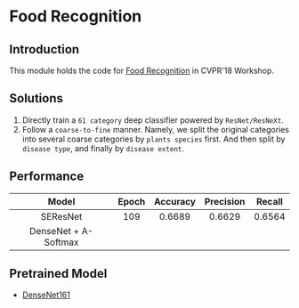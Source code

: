 # Food Recognition
## Introduction
This module holds the code for
[Food Recognition](https://sites.google.com/view/fgvc5/competitions/fgvcx/ifood) in CVPR'18 Workshop.


## Solutions
1. Directly train a ```61 category``` deep classifier powered by 
```ResNet/ResNeXt```.
2. Follow a ```coarse-to-fine``` manner. Namely, we split the original 
categories into several coarse categories by ```plants species``` first. And 
then split by ```disease type```, and finally by ```disease extent```.  

    
## Performance
| Model | Epoch | Accuracy | Precision | Recall |
| :---: | :---: | :---: |:---: | :---: |  
| SEResNet | 109 | 0.6689 | 0.6629 | 0.6564 |
| DenseNet + A-Softmax |  |  |  |


## Pretrained Model
* [DenseNet161](https://drive.google.com/file/d/1_Wm7dsajpBDbf7JFBFxtbK-q0wJgCV-T/view?usp=sharing)